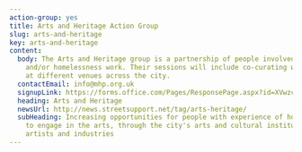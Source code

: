 ```yaml
---
action-group: yes
title: Arts and Heritage Action Group
slug: arts-and-heritage
key: arts-and-heritage
content:
  body: The Arts and Heritage group is a partnership of people involved in arts
    and/or homelessness work. Their sessions will include co-curating workshops
    at different venues across the city.
  contactEmail: info@mhp.org.uk
  signupLink: https://forms.office.com/Pages/ResponsePage.aspx?id=XVwzcf1bkE61VN8N5KjjQkQ2JR41SuRLu92-3-tlPOtURDMzQjVZWEczSFdPS1M2SEZMR1RVTkpHVC4u
  heading: Arts and Heritage
  newsUrl: http://news.streetsupport.net/tag/arts-heritage/
  subHeading: Increasing opportunities for people with experience of homelessness
    to engage in the arts, through the city's arts and cultural institutions,
    artists and industries
---
```

